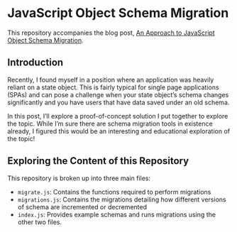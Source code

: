 # JavaScript Object Schema Migration

This repository accompanies the blog post, [An Approach to JavaScript Object Schema Migration](https://typeofnan.dev/an-approach-to-js-object-schema-migration/).

## Introduction

Recently, I found myself in a position where an application was heavily reliant on a state object. This is fairly typical for single page applications (SPAs) and can pose a challenge when your state object’s schema changes significantly and you have users that have data saved under an old schema.

In this post, I’ll explore a proof-of-concept solution I put together to explore the topic. While I’m sure there are schema migration tools in existence already, I figured this would be an interesting and educational exploration of the topic!

## Exploring the Content of this Repository

This repository is broken up into three main files:

- `migrate.js`: Contains the functions required to perform migrations
- `migrations.js`: Contains the migrations detailing how different versions of schema are incremented or decremented
- `index.js`: Provides example schemas and runs migrations using the other two files.
